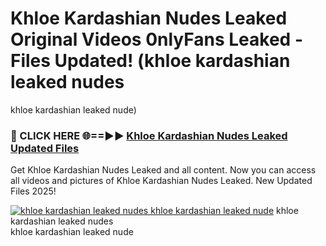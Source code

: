 # Khloe Kardashian Nudes Leaked Original Videos 0nlyFans Leaked - Files Updated! (khloe kardashian leaked nudes<br>
khloe kardashian leaked nude)

<h3>🔴 CLICK HERE 🌐==►► <a href="https://tinyurl.com/2p9ay9w9" rel="nofollow">Khloe Kardashian Nudes Leaked Updated Files</a></h3>

Get Khloe Kardashian Nudes Leaked and all content. Now you can access all videos and pictures of Khloe Kardashian Nudes Leaked. New Updated Files 2025!

[![khloe kardashian leaked nudes<br>
khloe kardashian leaked nude](https://i.imgur.com/KQgVmj3.gif)](https://tinyurl.com/2p9ay9w9)
khloe kardashian leaked nudes<br>
khloe kardashian leaked nude